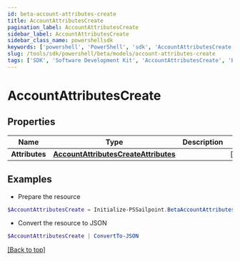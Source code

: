 ```yaml
---
id: beta-account-attributes-create
title: AccountAttributesCreate
pagination_label: AccountAttributesCreate
sidebar_label: AccountAttributesCreate
sidebar_class_name: powershellsdk
keywords: ['powershell', 'PowerShell', 'sdk', 'AccountAttributesCreate', 'BetaAccountAttributesCreate'] 
slug: /tools/sdk/powershell/beta/models/account-attributes-create
tags: ['SDK', 'Software Development Kit', 'AccountAttributesCreate', 'BetaAccountAttributesCreate']
---
```



# AccountAttributesCreate

## Properties

Name | Type | Description | Notes
------------ | ------------- | ------------- | -------------
**Attributes** | [**AccountAttributesCreateAttributes**](account-attributes-create-attributes) |  | [required]

## Examples

- Prepare the resource
```powershell
$AccountAttributesCreate = Initialize-PSSailpoint.BetaAccountAttributesCreate  -Attributes null
```

- Convert the resource to JSON
```powershell
$AccountAttributesCreate | ConvertTo-JSON
```


[[Back to top]](#) 

